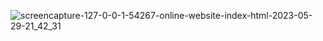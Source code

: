 ![screencapture-127-0-0-1-54267-online-website-index-html-2023-05-29-21_42_31](https://github.com/shivtej1201/ChiksTrends/assets/121230565/2395bd3e-7efb-4eee-b21a-9e5958758abb)
